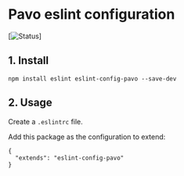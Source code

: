 # Pavo eslint configuration

[![Status](https://david-dm.org/jamiemagique/eslint-config-pavo.svg)]

## 1. Install

```
npm install eslint eslint-config-pavo --save-dev
```

## 2. Usage

Create a `.eslintrc` file.

Add this package as the configuration to extend:

```
{
  "extends": "eslint-config-pavo"
}
```
